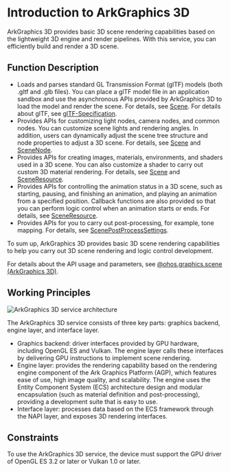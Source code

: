 # Introduction to ArkGraphics 3D
<!--Kit: ArkGraphics 3D-->
<!--Subsystem: Graphics-->
<!--Owner: @zzhao0-->
<!--Designer: @zdustc-->
<!--Tester: @zhangyue283-->
<!--Adviser: @ge-yafang-->

ArkGraphics 3D provides basic 3D scene rendering capabilities based on the lightweight 3D engine and render pipelines. With this service, you can efficiently build and render a 3D scene.


## Function Description

- Loads and parses standard GL Transmission Format (glTF) models (both .gltf and .glb files). You can place a glTF model file in an application sandbox and use the asynchronous APIs provided by ArkGraphics 3D to load the model and render the scene. For details, see [Scene](../reference/apis-arkgraphics3d/js-apis-inner-scene.md). For details about glTF, see [glTF-Specification](https://registry.khronos.org/glTF/specs/2.0/glTF-2.0.html).
- Provides APIs for customizing light nodes, camera nodes, and common nodes. You can customize scene lights and rendering angles. In addition, users can dynamically adjust the scene tree structure and node properties to adjust a 3D scene. For details, see [Scene](../reference/apis-arkgraphics3d/js-apis-inner-scene.md) and [SceneNode](../reference/apis-arkgraphics3d/js-apis-inner-scene-nodes.md).
- Provides APIs for creating images, materials, environments, and shaders used in a 3D scene. You can also customize a shader to carry out custom 3D material rendering. For details, see [Scene](../reference/apis-arkgraphics3d/js-apis-inner-scene.md) and [SceneResource](../reference/apis-arkgraphics3d/js-apis-inner-scene-resources.md).
- Provides APIs for controlling the animation status in a 3D scene, such as starting, pausing, and finishing an animation, and playing an animation from a specified position. Callback functions are also provided so that you can perform logic control when an animation starts or ends. For details, see [SceneResource](../reference/apis-arkgraphics3d/js-apis-inner-scene-resources.md).
- Provides APIs for you to carry out post-processing, for example, tone mapping. For details, see [ScenePostProcessSettings](../reference/apis-arkgraphics3d/js-apis-inner-scene-post-process-settings.md).

To sum up, ArkGraphics 3D provides basic 3D scene rendering capabilities to help you carry out 3D scene rendering and logic control development.

For details about the API usage and parameters, see [@ohos.graphics.scene (ArkGraphics 3D)](../reference/apis-arkgraphics3d/js-apis-scene.md).


## Working Principles
![ArkGraphics 3D service architecture](./figures/graphics-3d-architecture.png)

The ArkGraphics 3D service consists of three key parts: graphics backend, engine layer, and interface layer.
- Graphics backend: driver interfaces provided by GPU hardware, including OpenGL ES and Vulkan. The engine layer calls these interfaces by delivering GPU instructions to implement scene rendering.
- Engine layer: provides the rendering capability based on the rendering engine component of the Ark Graphics Platform (AGP), which features ease of use, high image quality, and scalability. The engine uses the Entity Component System (ECS) architecture design and modular encapsulation (such as material definition and post-processing), providing a development suite that is easy to use.
- Interface layer: processes data based on the ECS framework through the NAPI layer, and exposes 3D rendering interfaces.


## Constraints

To use the ArkGraphics 3D service, the device must support the GPU driver of OpenGL ES 3.2 or later or Vulkan 1.0 or later.
